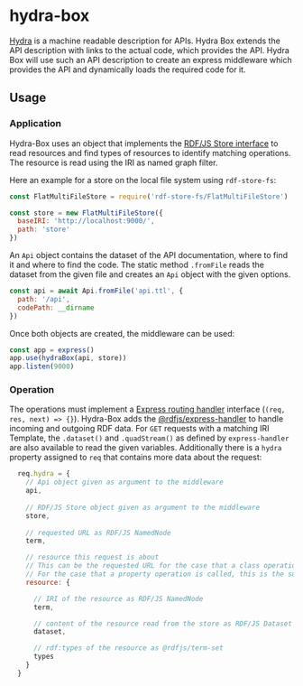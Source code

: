 # hydra-box

[Hydra](http://www.hydra-cg.com/spec/latest/core/) is a machine readable description for APIs.
Hydra Box extends the API description with links to the actual code, which provides the API.
Hydra Box will use such an API description to create an express middleware which provides the API and dynamically loads the required code for it.

## Usage

### Application

Hydra-Box uses an object that implements the [RDF/JS Store interface](http://rdf.js.org/stream-spec/#store-interface) to read resources and find types of resources to identify matching operations.
The resource is read using the IRI as named graph filter.

Here an example for a store on the local file system using `rdf-store-fs`:

```javascript
const FlatMultiFileStore = require('rdf-store-fs/FlatMultiFileStore')

const store = new FlatMultiFileStore({
  baseIRI: 'http://localhost:9000/',
  path: 'store'
})
```

An `Api` object contains the dataset of the API documentation, where to find it and where to find the code.
The static method `.fromFile` reads the dataset from the given file and creates an `Api` object with the given options. 

```javascript
const api = await Api.fromFile('api.ttl', {
  path: '/api',
  codePath: __dirname
})
```

Once both objects are created, the middleware can be used:

```javascript
const app = express()
app.use(hydraBox(api, store))
app.listen(9000)
```

### Operation

The operations must implement a [Express routing handler](http://expressjs.com/en/starter/basic-routing.html) interface (`(req, res, next) => {}`).
Hydra-Box adds the [@rdfjs/express-handler](https://github.com/rdfjs-base/express-handler) to handle incoming and outgoing RDF data.
For `GET` requests with a matching IRI Template, the `.dataset()` and `.quadStream()` as defined by `express-handler` are also available to read the given variables.
Additionally there is a `hydra` property assigned to `req` that contains more data about the request: 

```javascript
  req.hydra = {
    // Api object given as argument to the middleware
    api,
 
    // RDF/JS Store object given as argument to the middleware
    store,
 
    // requested URL as RDF/JS NamedNode
    term,

    // resource this request is about
    // This can be the requested URL for the case that a class operation is called.
    // For the case that a property operation is called, this is the subject of the triple used to link to the property.
    resource: {

      // IRI of the resource as RDF/JS NamedNode
      term,

      // content of the resource read from the store as RDF/JS Dataset 
      dataset,

      // rdf:types of the resource as @rdfjs/term-set
      types
    }
  }
```

